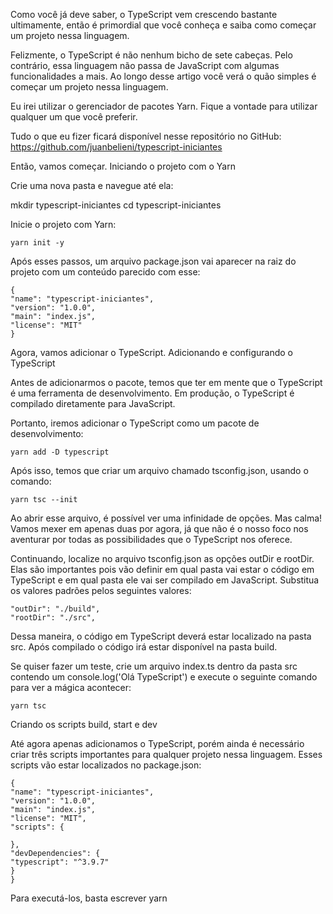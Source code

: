 Como você já deve saber, o TypeScript vem crescendo bastante ultimamente, então é primordial que você conheça e saiba como começar um projeto nessa linguagem.

Felizmente, o TypeScript é não nenhum bicho de sete cabeças. Pelo contrário, essa linguagem não passa de JavaScript com algumas funcionalidades a mais. Ao longo desse artigo você verá o quão simples é começar um projeto nessa linguagem.

Eu irei utilizar o gerenciador de pacotes Yarn. Fique a vontade para utilizar qualquer um que você preferir.

Tudo o que eu fizer ficará disponível nesse repositório no GitHub: https://github.com/juanbelieni/typescript-iniciantes

Então, vamos começar.
Iniciando o projeto com o Yarn

Crie uma nova pasta e navegue até ela:

mkdir typescript-iniciantes
cd typescript-iniciantes

Inicie o projeto com Yarn:

```
yarn init -y
```

Após esses passos, um arquivo package.json vai aparecer na raiz do projeto com um conteúdo parecido com esse:

```
{
"name": "typescript-iniciantes",
"version": "1.0.0",
"main": "index.js",
"license": "MIT"
}
```

Agora, vamos adicionar o TypeScript.
Adicionando e configurando o TypeScript

Antes de adicionarmos o pacote, temos que ter em mente que o TypeScript é uma ferramenta de desenvolvimento. Em produção, o TypeScript é compilado diretamente para JavaScript.

Portanto, iremos adicionar o TypeScript como um pacote de desenvolvimento:

```
yarn add -D typescript
```

Após isso, temos que criar um arquivo chamado tsconfig.json, usando o comando:

```
yarn tsc --init
```

Ao abrir esse arquivo, é possível ver uma infinidade de opções. Mas calma! Vamos mexer em apenas duas por agora, já que não é o nosso foco nos aventurar por todas as possibilidades que o TypeScript nos oferece.

Continuando, localize no arquivo tsconfig.json as opções outDir e rootDir. Elas são importantes pois vão definir em qual pasta vai estar o código em TypeScript e em qual pasta ele vai ser compilado em JavaScript. Substitua os valores padrões pelos seguintes valores:

```
"outDir": "./build",
"rootDir": "./src",
```

Dessa maneira, o código em TypeScript deverá estar localizado na pasta src. Após compilado o código irá estar disponível na pasta build.

Se quiser fazer um teste, crie um arquivo index.ts dentro da pasta src contendo um console.log('Olá TypeScript') e execute o seguinte comando para ver a mágica acontecer:

```
yarn tsc
```

Criando os scripts build, start e dev

Até agora apenas adicionamos o TypeScript, porém ainda é necessário criar três scripts importantes para qualquer projeto nessa linguagem.
Esses scripts vão estar localizados no package.json:

```
{
"name": "typescript-iniciantes",
"version": "1.0.0",
"main": "index.js",
"license": "MIT",
"scripts": {

},
"devDependencies": {
"typescript": "^3.9.7"
}
}
```

Para executá-los, basta escrever yarn <script> ou npm run <script>, se você estiver usando NPM.
Os scripts build e start

Eles vão servir para compilar o código em JavaScript e executá-lo após isso.

```
"scripts": {
"build": "tsc",
"start": "node build/index.js"
},
```

O script dev

Esse script vai servir para que, quando estivermos no ambiente de desenvolvimento, não precisemos compilar o código toda vez que fizermos alguma alteração.

Para isso, vamos usar um pacote chamado ts-node-dev:

```
yarn add -D ts-node-dev
```

E após isso, basta adicionar o script com a flag --ignore-watch node_modules para que ele ignore a pasta node_modules:

```
"scripts": {
"build": "tsc",
"start": "node build/index.js",
"dev": "ts-node-dev --ignore-watch node_modules src/index.ts"
},
```

Começando o desenvolvimento

Agora que já configuramos tudo que era necessário, já podemos começar a desenvolver. Eu irei criar uma rota bem simples em Express para servir de exemplo. Para isso, eu irei adicionar o Express e o seu pacote de tipos:

```
yarn add express
yarn add -D @types/express
```

No arquivo src/ìndex.ts:

```
import express from 'express';

const app = express();
app.use(express.json());

interface RequestBody {
name: string;
}

app.post('/', (request, response) => {
const user = request.body as RequestBody;

return response.send({
message: `Hello ${user.name}`,
});
});

app.listen(3000, () => console.log('Listening 3000'));
```
